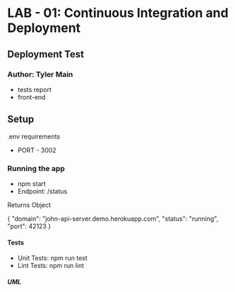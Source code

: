 # LAB - 01: Continuous Integration and Deployment

## Deployment Test

### Author: Tyler Main

- tests report
- front-end

## Setup

.env requirements

- PORT - 3002

### Running the app

- npm start
- Endpoint: /status

Returns Object

{
  "domain": "john-api-server.demo.herokuapp.com",
  "status": "running",
  "port": 42123
}

#### Tests

- Unit Tests: npm run test
- Lint Tests: npm run lint

##### UML
